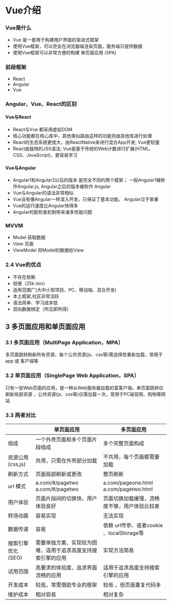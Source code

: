 # Vue介绍

### Vue是什么

* Vue 是一套用于构建用户界面的渐进式框架
* 使用Vue框架，可以完全在浏览器端渲染页面，服务端只提供数据
* 使用Vue框架可以非常方便的构建 单页面应用 (SPA)

### 前段框架

- React  
- Angular
- Vue

### Angular、Vue、React的区别

#### Vue与React

- React与Vue 都采用虚拟DOM
- 核心功能都在核心库中，其他类似路由这样的功能则由其他库进行处理
- React的生态系统更庞大，由ReactNative来进行混合App开发; Vue更轻量
- React由独特的JSX语法; Vue是基于传统的Web计数进行扩展(HTML、CSS、JavaScript)，更容易学习

#### Vue与Angular

- Angular1和Angular2以后的版本  是完全不同的两个框架； 一般Angular1被称作Angular.js, Angular之后的版本被称作 Angular
- Vue与Angular的语法非常相似
- Vue没有像Angular一样深入开发，只保证了基本功能。 Angular过于笨重
- Vue的运行速度比Angular快得多
- Angular的脏检查机制带来诸多性能问题

### MVVM

* Model 获取数据
* View  页面
* ViewModel  将Model的数据给View

### 2.4 Vue的优点

- 不存在依赖
- 轻便（25k min）
- 适用范围广(大中小型项目、PC、移动端、混合开发)
- 本土框架,社区非常活跃
- 语法简单、学习成本低
- 双向数据绑定（所见即所得）

## 3 多页面应用和单页面应用

### 3.1 多页面应用（MultiPage Application，MPA）

多页面跳转刷新所有资源，每个公共资源(js、css等)需选择性重新加载，常用于 app 或 客户端等

### 3.2 单页面应用（SinglePage Web Application，SPA）

只有一张Web页面的应用，是一种从Web服务器加载的富客户端，单页面跳转仅刷新局部资源 ，公共资源(js、css等)仅需加载一次，常用于PC端官网、购物等网站

### 3.3 两者对比

|                   | 单页面应用                                                   | 多页面应用                                   |
| ----------------- | ------------------------------------------------------------ | -------------------------------------------- |
| 组成              | 一个外壳页面和多个页面片段组成                               | 多个完整页面构成                             |
| 资源公用(css,js)  | 共用，只需在外壳部分加载                                     | 不共用，每个页面都需要加载                   |
| 刷新方式          | 页面局部刷新或更改                                           | 整页刷新                                     |
| url 模式          | a.com/#/pagetwo                         a.com/#/pagetwo      | a.com/pageone.html  a.com/pagetwo.html       |
| 用户体验          | 页面片段间的切换快，用户体验良好                             | 页面切换加载缓慢，流畅度不够，用户体验比较差 |
| 转场动画          | 容易实现                                                     | 无法实现                                     |
| 数据传递          | 容易                                                         | 依赖 url传参、或者cookie 、localStorage等    |
| 搜索引擎优化(SEO) | 需要单独方案、实现较为困难、适用于追求高度支持搜索引擎的应用 | 实现方法简易                                 |
| 试用范围          | 高要求的体验度、追求界面流畅的应用                           | 适用于追求高度支持搜索引擎的应用             |
| 开发成本          | 较高，常需借助专业的框架                                     | 较低 ，但页面重复代码多                      |
| 维护成本          | 相对容易                                                     | 相对复杂                                     |

